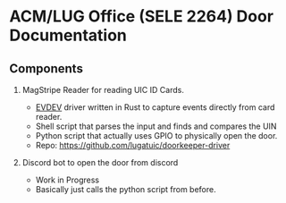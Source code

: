 # ACM/LUG Office (SELE 2264) Door Documentation

## Components

1. MagStripe Reader for reading UIC ID Cards.
   - [EVDEV](https://en.wikipedia.org/wiki/Evdev) driver written in Rust
     to capture events directly from card reader.
   - Shell script that parses the input and finds and compares the UIN
   - Python script that actually uses GPIO to physically open the door.
   - Repo: https://github.com/lugatuic/doorkeeper-driver
   
2. Discord bot to open the door from discord
   - Work in Progress
   - Basically just calls the python script from before.

